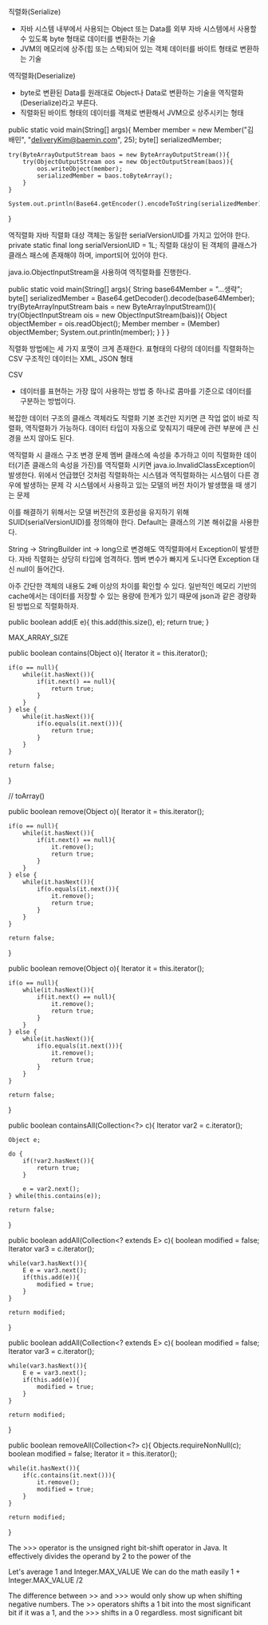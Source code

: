 직렬화(Serialize)

- 자바 시스템 내부에서 사용되는 Object 또는 Data를 외부 자바 시스템에서 사용할 수 있도록 byte 형태로 데이터를 변환하는 기술
- JVM의 메모리에 상주(힙 또는 스택)되어 있는 객체 데이터를 바이트 형태로 변환하는 기술

역직렬화(Deserialize)
- byte로 변환된 Data를 원래대로 Object나 Data로 변환하는 기술을 역직렬화(Deserialize)라고 부른다. 
- 직렬화된 바이트 형태의 데이터를 객체로 변환해서 JVM으로 상주시키는 형태

public static void main(String[] args){
    Member member = new Member("김배민", "deliveryKim@baemin.com", 25);
    byte[] serializedMember;
    
    try(ByteArrayOutputStream baos = new ByteArrayOutputStream()){
        try(ObjectOutputStream oos = new ObjectOutputStream(baos)){
            oos.writeObject(member);
            serializedMember = baos.toByteArray();
        }
    }
    
    System.out.println(Base64.getEncoder().encodeToString(serializedMember));
}


역직렬화
자바 직렬화 대상 객체는 동일한 serialVersionUID를 가지고 있어야 한다.
private static final long serialVersionUID = 1L;
직렬화 대상이 된 객체의 클래스가 클래스 패스에 존재해야 하며, import되어 있어야 한다.

java.io.ObjectInputStream을 사용하여 역직렬화를 진행한다.

public static void main(String[] args){
    String base64Member = "...생략";
    byte[] serializedMember = Base64.getDecoder().decode(base64Member);
    try(ByteArrayInputStream bais = new ByteArrayInputStream()){
        try(ObjectInputStream ois = new ObjectInputStream(bais)){
            Object objectMember = ois.readObject();
            Member member = (Member) objectMember;
            System.out.println(member);
        }
    }
}

직렬화 방법에는 세 가지 포맷이 크게 존재한다. 
표형태의 다량의 데이터를 직렬화하는 CSV
구조적인 데이터는 XML, JSON 형태

CSV
- 데이터를 표현하는 가장 많이 사용하는 방법 중 하나로 콤마를 기준으로 데이터를 구분하는 방법이다.

복잡한 데이터 구조의 클래스 객체라도 직렬화 기본 조건만 지키면 큰 작업 없이 바로 직렬화, 역직렬화가 가능하다. 
데이터 타입이 자동으로 맞춰지기 때문에 관련 부분에 큰 신경을 쓰지 않아도 된다. 

역직렬화 시 클래스 구조 변경 문제
멤버 클래스에 속성을 추가하고 이미 직렬화한 데이터(기존 클래스의 속성을 가진)를 역직렬화 시키면 java.io.InvalidClassException이 발생한다. 
위에서 언급했던 것처럼 직렬화하는 시스템과 역직렬화하는 시스템이 다른 경우에 발생하는 문제
각 시스템에서 사용하고 있는 모델의 버전 차이가 발생했을 때 생기는 문제

이를 해결하기 위해서는 모델 버전간의 호환성을 유지하기 위해 SUID(serialVersionUID)를 정의해야 한다. 
Default는 클래스의 기본 해쉬값을 사용한다.

String -> StringBuilder
int -> long으로 변경해도 역직렬화에서 Exception이 발생한다. 
자바 직렬화는 상당히 타입에 엄격하다.
멤버 변수가 빠지게 도니다면 Exception 대신 null이 들어간다.

아주 간단한 객체의 내용도 2배 이상의 차이를 확인할 수 있다. 
일반적인 메모리 기반의 cache에서는 데이터를 저장할 수 있는 용량에 한계가 있기 때문에 json과 같은 경량화된 방법으로 직렬화하자.

public boolean add(E e){
    this.add(this.size(), e);
    return true;
}

MAX_ARRAY_SIZE

public boolean contains(Object o){
    Iterator<E> it = this.iterator();
    
    if(o == null){
        while(it.hasNext()){
            if(it.next() == null){
                return true;
            }
        }
    } else {
        while(it.hasNext()){
            if(o.equals(it.next())){
                return true;
            }
        }
    }
    
    return false;
}

// toArray()

public boolean remove(Object o){
    Iterator<E> it = this.iterator();
    
    if(o == null){
        while(it.hasNext()){
            if(it.next() == null){
                it.remove();
                return true;
            }
        }
    } else {
        while(it.hasNext()){
            if(o.equals(it.next()){
                it.remove();
                return true;
            }
        }
    }
    
    return false;
}

public boolean remove(Object o){
    Iterator<E> it = this.iterator();
    
    if(o == null){
        while(it.hasNext()){
            if(it.next() == null){
                it.remove();
                return true;
            }
        }
    } else {
        while(it.hasNext()){
            if(o.equals(it.next())){
                it.remove();
                return true;
            }
        }
    }
    
    return false;
}

public boolean containsAll(Collection<?> c){
    Iterator var2 = c.iterator();
    
    Object e;
    
    do {
        if(!var2.hasNext()){
            return true;
        }
        
        e = var2.next();
    } while(this.contains(e));
    
    return false;
}

public boolean addAll(Collection<? extends E> c){
    boolean modified = false;
    Iterator var3 = c.iterator();
    
    while(var3.hasNext()){
        E e = var3.next();
        if(this.add(e)){
            modified = true;
        }
    }
    
    return modified;
}

public boolean addAll(Collection<? extends E> c){
    boolean modified = false;
    Iterator var3 = c.iterator();
    
    while(var3.hasNext()){
        E e = var3.next();
        if(this.add(e)){
            modified = true;
        }
    }
    
    return modified;
}

public boolean removeAll(Collection<?> c){
    Objects.requireNonNull(c);
    boolean modified = false;
    Iterator it = this.iterator();
    
    while(it.hasNext()){
        if(c.contains(it.next())){
            it.remove();
            modified = true;
        }
    }
    
    return modified;
}

The >>> operator is the unsigned right bit-shift operator in Java.
It effectively divides the operand by 2 to the power of the 

Let's average 1 and Integer.MAX_VALUE
We can do the math easily
1 + Integer.MAX_VALUE /2
>>>
The difference between >> and >>> would only show up when shifting negative numbers. The >> operators shifts a 1 bit into the most significant bit if it was a 1, and the >>> shifts in a 0 regardless.
most significant bit 
    
































